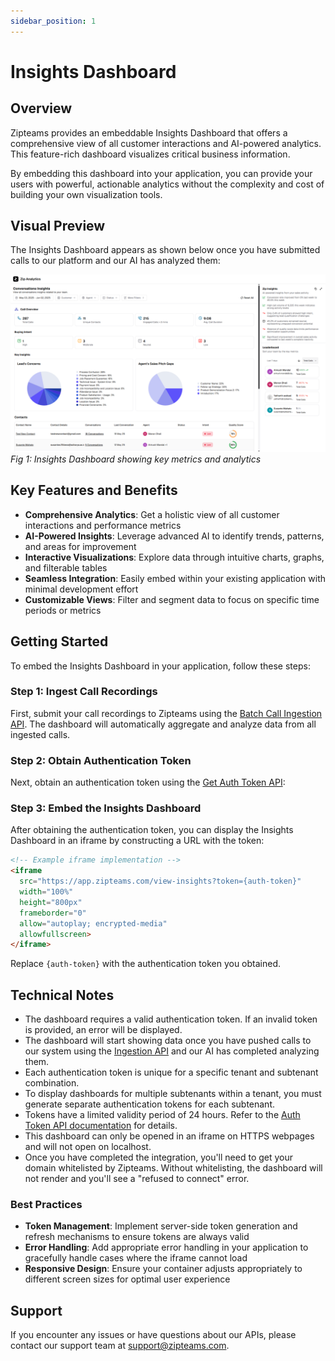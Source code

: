 ```yaml
---
sidebar_position: 1
---
```


# Insights Dashboard

## Overview

Zipteams provides an embeddable Insights Dashboard that offers a comprehensive view of all customer interactions and AI-powered analytics. This feature-rich dashboard visualizes critical business information.

By embedding this dashboard into your application, you can provide your users with powerful, actionable analytics without the complexity and cost of building your own visualization tools.

## Visual Preview

The Insights Dashboard appears as shown below once you have submitted calls to our platform and our AI has analyzed them:

![Insights Dashboard Overview](img.png)
*Fig 1: Insights Dashboard showing key metrics and analytics*

## Key Features and Benefits

- **Comprehensive Analytics**: Get a holistic view of all customer interactions and performance metrics
- **AI-Powered Insights**: Leverage advanced AI to identify trends, patterns, and areas for improvement
- **Interactive Visualizations**: Explore data through intuitive charts, graphs, and filterable tables
- **Seamless Integration**: Easily embed within your existing application with minimal development effort
- **Customizable Views**: Filter and segment data to focus on specific time periods or metrics

## Getting Started

To embed the Insights Dashboard in your application, follow these steps:

### Step 1: Ingest Call Recordings

First, submit your call recordings to Zipteams using the [Batch Call Ingestion API](./../partner-api/batch-call-ingestion.md). The dashboard will automatically aggregate and analyze data from all ingested calls.

### Step 2: Obtain Authentication Token

Next, obtain an authentication token using the [Get Auth Token API](./auth-token.md):

### Step 3: Embed the Insights Dashboard

After obtaining the authentication token, you can display the Insights Dashboard in an iframe by constructing a URL with the token:

```html
<!-- Example iframe implementation -->
<iframe
  src="https://app.zipteams.com/view-insights?token={auth-token}"
  width="100%"
  height="800px"
  frameborder="0"
  allow="autoplay; encrypted-media"
  allowfullscreen>
</iframe>
```

Replace `{auth-token}` with the authentication token you obtained.

## Technical Notes

- The dashboard requires a valid authentication token. If an invalid token is provided, an error will be displayed.
- The dashboard will start showing data once you have pushed calls to our system using the [Ingestion API](./../partner-api/batch-call-ingestion.md) and our AI has completed analyzing them.
- Each authentication token is unique for a specific tenant and subtenant combination.
- To display dashboards for multiple subtenants within a tenant, you must generate separate authentication tokens for each subtenant.
- Tokens have a limited validity period of 24 hours. Refer to the [Auth Token API documentation](./auth-token.md#technical-notes) for details.
- This dashboard can only be opened in an iframe on HTTPS webpages and will not open on localhost.
- Once you have completed the integration, you'll need to get your domain whitelisted by Zipteams. Without whitelisting, the dashboard will not render and you'll see a "refused to connect" error.

### Best Practices

- **Token Management**: Implement server-side token generation and refresh mechanisms to ensure tokens are always valid
- **Error Handling**: Add appropriate error handling in your application to gracefully handle cases where the iframe cannot load
- **Responsive Design**: Ensure your container adjusts appropriately to different screen sizes for optimal user experience

## Support
If you encounter any issues or have questions about our APIs, please contact our support team at [support@zipteams.com](mailto:support@zipteams.com).